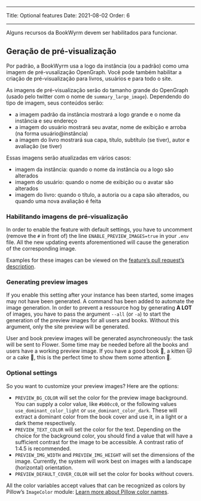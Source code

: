 - - -
Title: Optional features Date: 2021-08-02 Order: 6
- - -

Alguns recursos da BookWyrm devem ser habilitados para funcionar.

## Geração de pré-visualização

Por padrão, a BookWyrm usa a logo da instância (ou a padrão) como uma imagem de pré-vusalização OpenGraph. Você pode também habilitar a criação de pré-visualização para livros, usuários e para todo o site.

As imagens de pré-visualização serão do tamanho grande do OpenGraph (usado pelo twitter com o nome de `summary_large_image`). Dependendo do tipo de imagem, seus conteúdos serão:

- a imagem padrão da instância mostrará a logo grande e o nome da instância e seu endereço
- a imagem do usuário mostrará seu avatar, nome de exibição e arroba (na forma usuário@instância)
- a imagem do livro mostrará sua capa, título, subtítulo (se tiver), autor e avaliação (se tiver)

Essas imagens serão atualizadas em vários casos:

- imagem da instância: quando o nome da instância ou a logo são alterados
- imagem do usuário: quando o nome de exibição ou o avatar são alterados
- imagem do livro: quando o título, a autoria ou a capa são alterados, ou quando uma nova avaliação é feita

### Habilitando imagens de pré-visualização

In order to enable the feature with default settings, you have to uncomment (remove the `#` in front of) the line `ENABLE_PREVIEW_IMAGES=true` in your `.env` file. All the new updating events aforementioned will cause the generation of the corresponding image.

Examples for these images can be viewed on the [feature’s pull request’s description](https://github.com/bookwyrm-social/bookwyrm/pull/1142#pullrequest-651683886-permalink).

### Generating preview images

If you enable this setting after your instance has been started, some images may not have been generated. A command has been added to automate the image generation. In order to prevent a ressource hog by generating **A LOT** of images, you have to pass the argument `--all` (or `-a`) to start the generation of the preview images for all users and books. Without this argument, only the site preview will be generated.

User and book preview images will be generated asynchroneously: the task will be sent to Flower. Some time may be needed before all the books and users have a working preview image. If you have a good book 📖, a kitten 🐱 or a cake 🍰, this is the perfect time to show them some attention 💖.

### Optional settings

So you want to customize your preview images? Here are the options:

- `PREVIEW_BG_COLOR` will set the color for the preview image background. You can supply a color value, like `#b00cc0`, or the following values `use_dominant_color_light` or `use_dominant_color_dark`. These will extract a dominant color from the book cover and use it, in a light or a dark theme respectively.
- `PREVIEW_TEXT_COLOR` will set the color for the text. Depending on the choice for the background color, you should find a value that will have a sufficient contrast for the image to be accessible. A contrast ratio of 1:4.5 is recommended.
- `PREVIEW_IMG_WIDTH` and `PREVIEW_IMG_HEIGHT` will set the dimensions of the image. Currently, the system will work best on images with a landscape (horizontal) orientation.
- `PREVIEW_DEFAULT_COVER_COLOR` will set the color for books without covers.

All the color variables accept values that can be recognized as colors by Pillow’s `ImageColor` module: [Learn more about Pillow color names](https://pillow.readthedocs.io/en/stable/reference/ImageColor.html#color-names).
